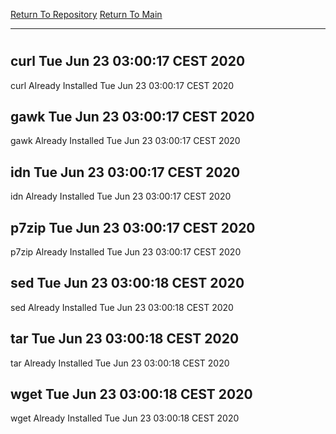 [Return To Repository](https://github.com/bast69/piholeparser/)
[Return To Main](https://github.com/bast69/piholeparser/blob/master/RecentRunLogs/Mainlog.md)
____________________________________
# 
## curl Tue Jun 23 03:00:17 CEST 2020
curl Already Installed Tue Jun 23 03:00:17 CEST 2020
## gawk Tue Jun 23 03:00:17 CEST 2020
gawk Already Installed Tue Jun 23 03:00:17 CEST 2020
## idn Tue Jun 23 03:00:17 CEST 2020
idn Already Installed Tue Jun 23 03:00:17 CEST 2020
## p7zip Tue Jun 23 03:00:17 CEST 2020
p7zip Already Installed Tue Jun 23 03:00:17 CEST 2020
## sed Tue Jun 23 03:00:18 CEST 2020
sed Already Installed Tue Jun 23 03:00:18 CEST 2020
## tar Tue Jun 23 03:00:18 CEST 2020
tar Already Installed Tue Jun 23 03:00:18 CEST 2020
## wget Tue Jun 23 03:00:18 CEST 2020
wget Already Installed Tue Jun 23 03:00:18 CEST 2020
